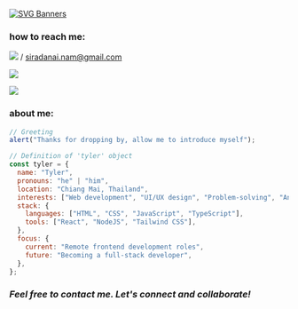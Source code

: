 [![SVG Banners](https://svg-banners.vercel.app/api?type=typeWriter&text1=hi!%20I'm%20tyler%20👨‍💻&width=800&height=100)](https://github.com/Akshay090/svg-banners)

<h3>how to reach me:</h3>

<a href="mailto:siradanai.nam@gmail.com"><img src="https://img.shields.io/badge/Gmail-D14836?style=for-the-badge&logo=gmail&logoColor=white"></a>
<span>/</span>
<span>siradanai.nam@gmail.com</span>

<a href="https://www.linkedin.com/in/siradanai-namtep-3035b0269"><img src="https://img.shields.io/badge/LinkedIn-0077B5?style=for-the-badge&logo=linkedin&logoColor=white"></a>

<a href="https://github.com/tyleeer"><img src="https://img.shields.io/badge/GitHub-100000?style=for-the-badge&logo=github&logoColor=white"></a>

<h3>about me:</h3>

```javascript
// Greeting
alert("Thanks for dropping by, allow me to introduce myself");

// Definition of 'tyler' object
const tyler = {
  name: "Tyler",
  pronouns: "he" | "him",
  location: "Chiang Mai, Thailand",
  interests: ["Web development", "UI/UX design", "Problem-solving", "Animated Design"],
  stack: {
    languages: ["HTML", "CSS", "JavaScript", "TypeScript"],
    tools: ["React", "NodeJS", "Tailwind CSS"],
  },
  focus: {
    current: "Remote frontend development roles",
    future: "Becoming a full-stack developer",
  },
};

```

<h3><em><b>Feel free to contact me. Let's connect and collaborate!</b></em></h3>

